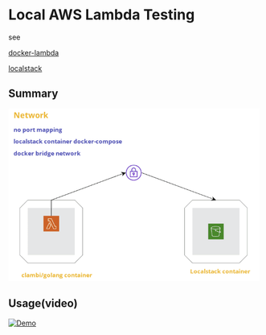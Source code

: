 # Local AWS Lambda Testing 
see  

[docker-lambda](https://github.com/lambci/docker-lambda)  

[localstack](https://github.com/localstack/localstack)

## Summary
<img src="https://github.com/nigel447/clambi_golang/blob/master/Summary.png" width="500">

## Usage(video)
[![Demo](http://img.youtube.com/vi/8Zkuc_3YjNY/0.jpg)](http://www.youtube.com/watch?v=8Zkuc_3YjNY "How To")
 